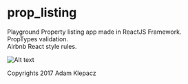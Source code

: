 # prop_listing
Playground Property listing app made in ReactJS Framework.</br>
PropTypes validation.</br>
Airbnb React style rules.</br>


![Alt text](https://image.ibb.co/nkhG0R/Zrzut_ekranu_2017_12_14_o_09_49_36.png)

Copyrights 2017 Adam Klepacz
